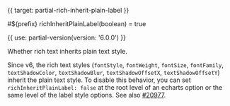{{ target: partial-rich-inherit-plain-label }}

#${prefix} richInheritPlainLabel(boolean) = true

{{ use: partial-version(version: '6.0.0') }}

Whether rich text inherits plain text style.

Since v6, the rich text styles (`fontStyle`, `fontWeight`, `fontSize`, `fontFamily`, `textShadowColor`, `textShadowBlur`, `textShadowOffsetX`, `textShadowOffsetY`) inherit the plain text style. To disable this behavior, you can set `richInheritPlainLabel: false` at the root level of an echarts option or the same level of the label style options. See also [#20977](https://github.com/apache/echarts/pull/20977).